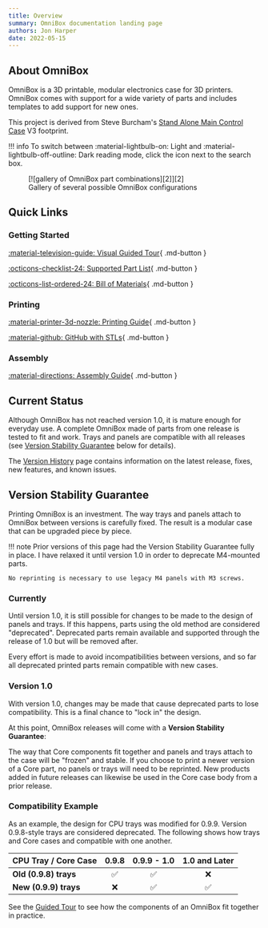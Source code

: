 ```yaml
---
title: Overview
summary: OmniBox documentation landing page
authors: Jon Harper
date: 2022-05-15
---
```


## About OmniBox

OmniBox is a 3D printable, modular electronics case for 3D printers. OmniBox comes with support for a wide variety of parts and includes templates to add support for new ones. 

This project is derived from Steve Burcham's [Stand Alone Main Control Case](https://www.thingiverse.com/thing:3999751) V3 footprint.

!!! info
    To switch between :material-lightbulb-on: Light and :material-lightbulb-off-outline: Dark reading mode, click the icon next to the search box.

<figure markdown>
  [![gallery of OmniBox part combinations][2]][2]
  <figcaption>Gallery of several possible OmniBox configurations</figcaption>
</figure>



## Quick Links

### Getting Started

[:material-television-guide: Visual Guided Tour](tour.md){ .md-button }

[:octicons-checklist-24: Supported Part List](support/index.md){ .md-button }

[:octicons-list-ordered-24: Bill of Materials](bom.md){ .md-button }

### Printing

[:material-printer-3d-nozzle: Printing Guide](printing.md){ .md-button }

[:material-github: GitHub with STLs](https://github.com/jon-harper/OmniBox){ .md-button }

### Assembly

[:material-directions: Assembly Guide](assembly/index.md){ .md-button }


## Current Status

Although OmniBox has not reached version 1.0, it is mature enough for everyday use. A complete OmniBox made of parts from one release is tested to fit and work. Trays and panels are compatible with all releases (see [Version Stability Guarantee](#version-stability-guarantee) below for details).

The [Version History](history/index.md) page contains information on the latest release, fixes, new features, and known issues.

## Version Stability Guarantee

Printing OmniBox is an investment. The way trays and panels attach to OmniBox between versions is carefully fixed. The result is a modular case that can be upgraded piece by piece.

!!! note
    Prior versions of this page had the Version Stability Guarantee fully in place. I have relaxed it until version 1.0 in order to deprecate M4-mounted parts.

    No reprinting is necessary to use legacy M4 panels with M3 screws.

### Currently

Until version 1.0, it is still possible for changes to be made to the design of panels and trays. If this happens, parts using the old method are considered "deprecated". Deprecated parts remain available and supported through the release of 1.0 but will be removed after. 

Every effort is made to avoid incompatibilities between versions, and so far all deprecated printed parts remain compatible with new cases.

### Version 1.0

With version 1.0, changes may be made that cause deprecated parts to lose compatibility. This is a final chance to "lock in" the design.

At this point, OmniBox releases will come with a **Version Stability Guarantee**:

The way that Core components fit together and panels and trays attach to the case will be "frozen" and stable. If you choose to print a newer version of a Core part, no panels or trays will need to be reprinted. New products added in future releases can likewise be used in the Core case body from a prior release.

### Compatibility Example

As an example, the design for CPU trays was modified for 0.9.9. Version 0.9.8-style trays are considered deprecated. The following shows how trays and Core cases and compatible with one another.

| CPU Tray / Core Case  | 0.9.8              | 0.9.9 - 1.0        | 1.0 and Later        |
|-----------------------|:------------------:|:------------------:|:--------------------:|
| **Old (0.9.8) trays** | :white_check_mark: | :white_check_mark: | :x:                  |
| **New (0.9.9) trays** | :x:                | :white_check_mark: | :white_check_mark:   |

See the [Guided Tour](tour.md) to see how the components of an OmniBox fit together in practice.


[1]: img/gallery_0.9.8/front_left.png
[2]: img/gallery_0.9.8.1/gallery_high.png
[3]: img/gallery_0.9.8/oscar_right.jpg
[4]: history/index.md
